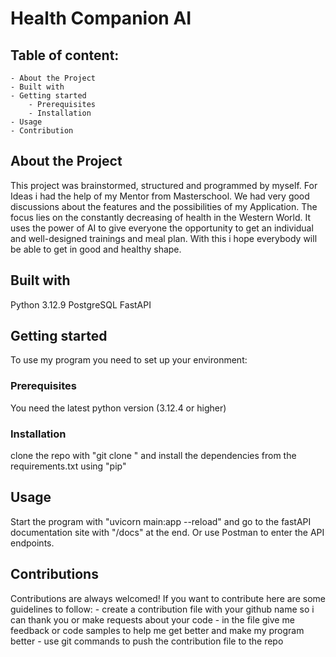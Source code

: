 # Health Companion AI

## Table of content:

    - About the Project
    - Built with
    - Getting started
        - Prerequisites
        - Installation
    - Usage
    - Contribution

## About the Project

This project was brainstormed, structured and programmed by myself. For Ideas i had the help of my Mentor from Masterschool. We had very good discussions about the features and the possibilities of my Application. The focus lies on the constantly decreasing of health in the Western World. It uses the power of AI to give everyone the opportunity to get an individual and well-designed trainings and meal plan. With this i hope everybody will be able to get in good and healthy shape.

## Built with

Python 3.12.9
PostgreSQL
FastAPI

## Getting started

To use my program you need to set up your environment:

### Prerequisites

You need the latest python version (3.12.4 or higher)

### Installation

clone the repo with "git clone <URL>" and install the dependencies from the requirements.txt using "pip"

## Usage

Start the program with "uvicorn main:app --reload" and go to the fastAPI documentation site with "/docs" at the end. Or use Postman to enter the API endpoints.

## Contributions

Contributions are always welcomed! If you want to contribute here are some guidelines to follow: - create a contribution file with your github name so i can thank you or make requests about your code - in the file give me feedback or code samples to help me get better and make my program better - use git commands to push the contribution file to the repo
